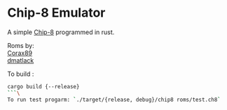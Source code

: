 Chip-8 Emulator
==============

A simple [Chip-8](https://www.wikiwand.com/en/CHIP-8) programmed in rust.

Roms by:\
    [Corax89](https://github.com/corax89/chip8-test-rom)\
    [dmatlack](https://github.com/dmatlack/chip8.git)

To build :
```bash 
cargo build {--release}
```\
To run test progarm: `./target/{release, debug}/chip8 roms/test.ch8`
